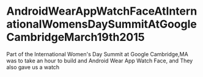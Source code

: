 # AndroidWearAppWatchFaceAtInternationalWomensDaySummitAtGoogleCambridgeMarch19th2015
Part of the International Women's Day Summit at Google Cambridge,MA was to take an hour to build and Android Wear App Watch Face, and They also gave us a watch
